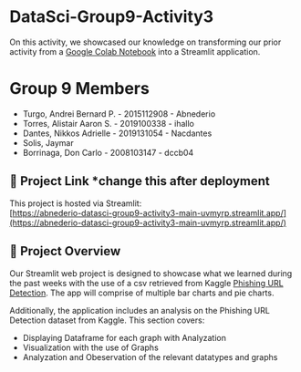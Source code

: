 ﻿# DataSci-Group9-Activity3

On this activity, we showcased our knowledge on transforming our prior activity from a [Google Colab Notebook](https://colab.research.google.com/drive/1I57Er78XuQqmdGzyfbiyYRJLzdDI6qjn?usp=sharing#scrollTo=PxGTeUWIWjON) into a Streamlit application. <br>

# Group 9 Members

- Turgo, Andrei Bernard P. - 2015112908 - Abnederio
- Torres, Alistair Aaron S. - 2019100338 - ihallo
- Dantes, Nikkos Adrielle - 2019131054 - Nacdantes
- Solis, Jaymar
- Borrinaga, Don Carlo - 2008103147 - dccb04


## 🔗 Project Link *change this after deployment

This project is hosted via Streamlit:<br>
[https://abnederio-datasci-group9-activity3-main-uvmyrp.streamlit.app/](https://abnederio-datasci-group9-activity3-main-uvmyrp.streamlit.app/)

## 📖 Project Overview

Our Streamlit web project is designed to showcase what we learned during the past weeks with the use of a csv retrieved from Kaggle [Phishing URL Detection](https://www.kaggle.com/datasets/sergioagudelo/phishing-url-detection). The app will comprise of multiple bar charts and pie charts.<br>


Additionally, the application includes an analysis on the Phishing URL Detection dataset from Kaggle. This section covers:

- Displaying Dataframe for each graph with Analyzation
- Visualization with the use of Graphs
- Analyzation and Obeservation of the relevant datatypes and graphs
